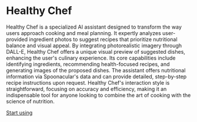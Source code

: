 # Healthy Chef

Healthy Chef is a specialized AI assistant designed to transform the way users approach cooking and meal planning. It expertly analyzes user-provided ingredient photos to suggest recipes that prioritize nutritional balance and visual appeal. By integrating photorealistic imagery through DALL-E, Healthy Chef offers a unique visual preview of suggested dishes, enhancing the user's culinary experience. Its core capabilities include identifying ingredients, recommending health-focused recipes, and generating images of the proposed dishes. The assistant offers nutritional information via Spoonacular's data and can provide detailed, step-by-step recipe instructions upon request. Healthy Chef's interaction style is straightforward, focusing on accuracy and efficiency, making it an indispensable tool for anyone looking to combine the art of cooking with the science of nutrition.

[Start using](https://chat.openai.com/g/g-OdwKeQjDm)